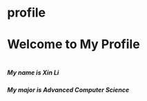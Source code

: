 # profile

<h1>Welcome to My Profile<h1>
<h5>My name is Xin Li<h5>
<h5>My major is Advanced Computer Science<h5> 
